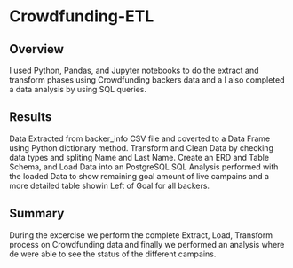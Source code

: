# Crowdfunding-ETL

## Overview
I used Python, Pandas, and Jupyter notebooks to do the extract and transform phases using Crowdfunding backers data and a I also completed a data analysis by using SQL queries.

## Results
Data Extracted from backer_info CSV file and coverted to a Data Frame using Python dictionary method.
Transform and Clean Data by checking data types and spliting Name and Last Name.
Create an ERD and Table Schema, and Load Data into an PostgreSQL
SQL Analysis performed with the loaded Data to show remaining goal amount of live campains and a more detailed table showin Left of Goal for all backers.

## Summary
During the excercise we perform the complete Extract, Load, Transform process on Crowdfunding data and finally we performed an analysis where de were able to see the status of the different campains.
